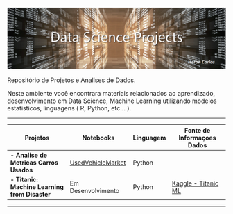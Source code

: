 ![](https://github.com/HeronCarlos/DataScience/blob/master/img/ds_projects_wtext_1240px.png)

Repositório de Projetos e Analises de Dados.

Neste ambiente você encontrara materiais relacionados ao aprendizado, desenvolvimento em Data Science, Machine Learning utilizando modelos estatisticos, linguagens ( R, Python, etc... ).

------------

| Projetos  | Notebooks | Linguagem | Fonte de Informaçoes Dados  | 
| ------------ | ------------ | ------------ | ------------ |
| **- Analise de Metricas Carros Usados**| [UsedVehicleMarket](https://bit.ly/2uBGKBV) | Python | |
| **- Titanic: Machine Learning from Disaster**| Em Desenvolvimento | Python |[Kaggle - Titanic ML](https://www.kaggle.com/c/titanic "Kaggle - Titanic ML") |


------------
